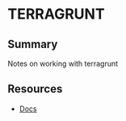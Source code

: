 # TERRAGRUNT

## Summary

Notes on working with terragrunt

## Resources

- [Docs](https://terragrunt.gruntwork.io/docs)
